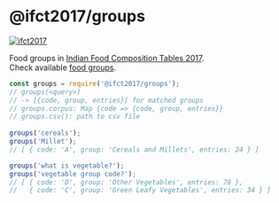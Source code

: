 # @ifct2017/groups

[![ifct2017](http://ninindia.org/images/ifct_2017.png)](http://ninindia.org/ifct_2017.htm)

Food groups in [Indian Food Composition Tables 2017].<br>
Check available [food groups].

```javascript
const groups = require('@ifct2017/groups');
// groups(<query>)
// -> [{code, group, entries}] for matched groups
// groups.corpus: Map {code => {code, group, entries}}
// groups.csv(): path to csv file
 
groups('cereals');
groups('Millet');
// [ { code: 'A', group: 'Cereals and Millets', entries: 24 } ] 

groups('what is vegetable?');
groups('vegetable group code?');
// [ { code: 'D', group: 'Other Vegetables', entries: 78 },
//   { code: 'C', group: 'Green Leafy Vegetables', entries: 34 } ]
```

[Indian Food Composition Tables 2017]: http://ifct2017.com/
[food groups]: https://github.com/ifct2017/groups/blob/master/index.csv
